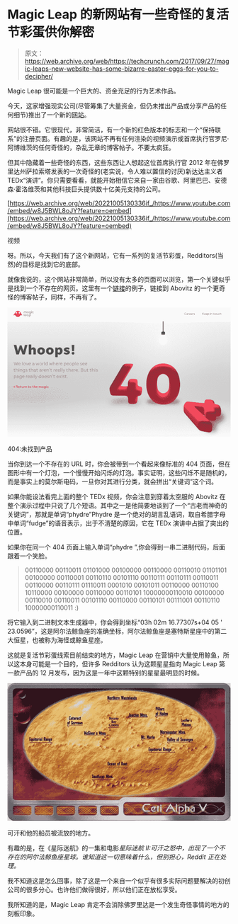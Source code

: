 # Magic Leap 的新网站有一些奇怪的复活节彩蛋供你解密 

> 原文：<https://web.archive.org/web/https://techcrunch.com/2017/09/27/magic-leaps-new-website-has-some-bizarre-easter-eggs-for-you-to-decipher/>

Magic Leap 很可能是一个巨大的、资金充足的行为艺术作品。

今天，这家增强现实公司(尽管筹集了大量资金，但仍未推出产品或分享产品的任何细节)推出了一个新的[网站](https://web.archive.org/web/20221005130336/https://www.magicleap.com/)。

网站很不错。它很现代，非常简洁，有一个新的红色版本的标志和一个“保持联系”的注册页面。有趣的是，该网站不再有任何渲染的视频演示或首席执行官罗尼·阿博维茨的任何奇怪的，杂乱无章的博客帖子。不要太疯狂。

但其中隐藏着一些奇怪的东西，这些东西让人想起这位首席执行官 2012 年在佛罗里达州萨拉索塔发表的一次奇怪的(老实说，令人难以置信的讨厌)新达达主义者 TEDx“演讲”。你只需要看看，就能开始相信它来自一家由谷歌、阿里巴巴、安德森·霍洛维茨和其他科技巨头提供数十亿美元支持的公司。

[https://web.archive.org/web/20221005130336if_/https://www.youtube.com/embed/w8J5BWL8oJY?feature=oembed](https://web.archive.org/web/20221005130336if_/https://www.youtube.com/embed/w8J5BWL8oJY?feature=oembed)

视频

呀。所以，今天我们有了这个新网站，它有一系列的复活节彩蛋，Redditors(当然)的目标是找到它的底部。

就像我说的，这个网站非常简单，所以没有太多的页面可以浏览，第一个关键似乎是找到一个不存在的网页。这里有一个[链接](https://web.archive.org/web/20221005130336/https://www.magicleap.com/#/blog/the-mom-rule)的例子，链接到 Abovitz 的一个更奇怪的博客帖子，同样，不再有了。

![](img/649fbeafc06527ca61669f074f63e9c5.png)

404:未找到产品

当你到达一个不存在的 URL 时，你会被带到一个看起来像标准的 404 页面，但在图形中有一个灯泡，一个慢慢开始闪烁的灯泡。事实证明，这些闪烁不是随机的，而是事实上的莫尔斯电码，一旦你对其进行分类，就会拼出“关键词”这个词。

如果你能设法看完上面的整个 TEDx 视频，你会注意到穿着太空服的 Abovitz 在整个演示过程中只说了几个短语。其中之一是他简要地谈到了一个“古老而神奇的关键词”，那就是单词“phydre”Phydre 是一个绝对的胡言乱语词，取自希腊字母中单词“fudge”的语音表示，出于不清楚的原因，它在 TEDx 演讲中占据了突出的位置。

如果你在同一个 404 页面上输入单词“phydre ”,你会得到一串二进制代码，后面跟着一个笑脸。

> 00110000 00110011 01101000 00100000 00110000 00110010 01101101 00100000 00110001 00110110 00101110 00110111 00110111 00110011 00110000 00110111 01110011 0001010 00101011 00110000 00110100 10110000 00100000 00110000 00110101 10000000110010 00100000 00110010 00110011 00101110 00110000 00110101 00111001 00110110 10000000110011 :)

将它输入到二进制文本生成器中，你会得到坐标“03h 02m 16.77307s+04 05 ' 23.0596”，这是阿尔法鲸鱼座的准确坐标，阿尔法鲸鱼座是塞特斯星座中的第二大恒星，也被称为海怪或鲸鱼星座。

这就是复活节彩蛋线索目前结束的地方，Magic Leap 在营销中大量使用鲸鱼，所以这本身可能是一个目的，但许多 Redditors 认为这颗星星指向 Magic Leap 第一款产品的 12 月发布，因为这是一年中这颗特别的星星最明显的时候。

![](img/c90c665c03521ce2a67724d44caa53e9.png)

可汗和他的船员被流放的地方。

有趣的是，在《星际迷航》的一集和电影*星际迷航 II:可汗之怒中，出现了一个不存在的阿尔法鲸鱼座星球。谁知道这一切意味着什么，但别担心，Reddit 正在处理。*

我不知道这是怎么回事，除了这是一个来自一个似乎有很多实际问题要解决的初创公司的很多分心。也许他们做得很好，所以他们正在放松享受。

我所知道的是，Magic Leap 肯定不会消除佛罗里达是一个发生奇怪事情的地方的刻板印象。